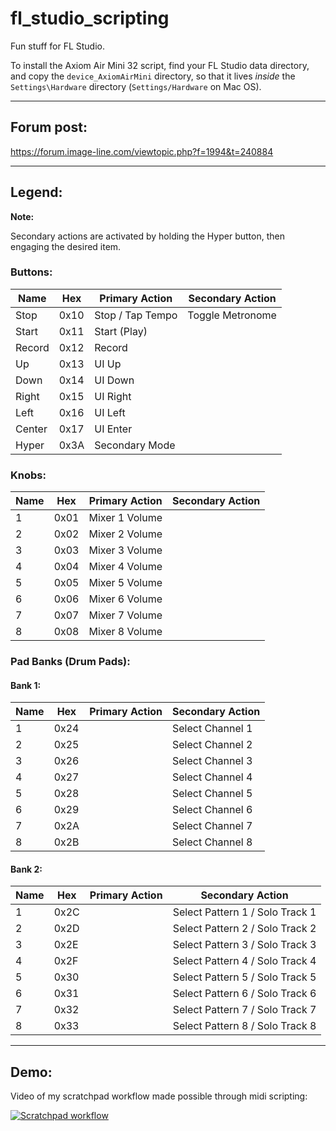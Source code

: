 # fl_studio_scripting

Fun stuff for FL Studio.

To install the Axiom Air Mini 32 script, find your FL Studio data directory, and copy the `device_AxiomAirMini` directory, so that it lives _inside_ the `Settings\Hardware` directory (`Settings/Hardware` on Mac OS).

---

## Forum post:

https://forum.image-line.com/viewtopic.php?f=1994&t=240884

---

## Legend:

**Note:**

Secondary actions are activated by holding the Hyper
button, then engaging the desired item.

### Buttons:

| Name   | Hex  | Primary Action   | Secondary Action |
| ------ | ---- | ---------------- | ---------------- |
| Stop   | 0x10 | Stop / Tap Tempo | Toggle Metronome |
| Start  | 0x11 | Start (Play)     |                  |
| Record | 0x12 | Record           |                  |
| Up     | 0x13 | UI Up            |                  |
| Down   | 0x14 | UI Down          |                  |
| Right  | 0x15 | UI Right         |                  |
| Left   | 0x16 | UI Left          |                  |
| Center | 0x17 | UI Enter         |                  |
| Hyper  | 0x3A | Secondary Mode   |                  |

### Knobs:

| Name | Hex  | Primary Action | Secondary Action |
| ---- | ---- | -------------- | ---------------- |
| 1    | 0x01 | Mixer 1 Volume |                  |
| 2    | 0x02 | Mixer 2 Volume |                  |
| 3    | 0x03 | Mixer 3 Volume |                  |
| 4    | 0x04 | Mixer 4 Volume |                  |
| 5    | 0x05 | Mixer 5 Volume |                  |
| 6    | 0x06 | Mixer 6 Volume |                  |
| 7    | 0x07 | Mixer 7 Volume |                  |
| 8    | 0x08 | Mixer 8 Volume |                  |

### Pad Banks (Drum Pads):

#### Bank 1:

| Name | Hex  | Primary Action | Secondary Action |
| ---- | ---- | -------------- | ---------------- |
| 1    | 0x24 |                | Select Channel 1 |
| 2    | 0x25 |                | Select Channel 2 |
| 3    | 0x26 |                | Select Channel 3 |
| 4    | 0x27 |                | Select Channel 4 |
| 5    | 0x28 |                | Select Channel 5 |
| 6    | 0x29 |                | Select Channel 6 |
| 7    | 0x2A |                | Select Channel 7 |
| 8    | 0x2B |                | Select Channel 8 |

#### Bank 2:

| Name | Hex  | Primary Action | Secondary Action                |
| ---- | ---- | -------------- | ------------------------------- |
| 1    | 0x2C |                | Select Pattern 1 / Solo Track 1 |
| 2    | 0x2D |                | Select Pattern 2 / Solo Track 2 |
| 3    | 0x2E |                | Select Pattern 3 / Solo Track 3 |
| 4    | 0x2F |                | Select Pattern 4 / Solo Track 4 |
| 5    | 0x30 |                | Select Pattern 5 / Solo Track 5 |
| 6    | 0x31 |                | Select Pattern 6 / Solo Track 6 |
| 7    | 0x32 |                | Select Pattern 7 / Solo Track 7 |
| 8    | 0x33 |                | Select Pattern 8 / Solo Track 8 |

---

## Demo:

Video of my scratchpad workflow made possible through midi scripting:

[![Scratchpad workflow](https://img.youtube.com/vi/VGsCKOv_wKg/0.jpg)](https://www.youtube.com/watch?v=VGsCKOv_wKg)
